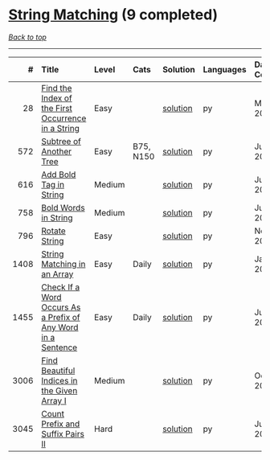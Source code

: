 # [String Matching](<https://leetcode.com/tag/String-Matching/>) (9 completed)

*[Back to top](<../../README.md>)*

------

|    # | Title                                                                                                                                                        | Level   | Cats      | Solution                                                                                | Languages   | Date Complete   |
|-----:|:-------------------------------------------------------------------------------------------------------------------------------------------------------------|:--------|:----------|:----------------------------------------------------------------------------------------|:------------|:----------------|
|   28 | [Find the Index of the First Occurrence in a String](<https://leetcode.com/problems/find-the-index-of-the-first-occurrence-in-a-string>)                     | Easy    |           | [solution](<../_28. Find the Index of the First Occurrence in a String.md>)             | py          | May 22, 2024    |
|  572 | [Subtree of Another Tree](<https://leetcode.com/problems/subtree-of-another-tree>)                                                                           | Easy    | B75, N150 | [solution](<../_572. Subtree of Another Tree.md>)                                       | py          | Jun 03, 2024    |
|  616 | [Add Bold Tag in String](<https://leetcode.com/problems/add-bold-tag-in-string>)                                                                             | Medium  |           | [solution](<../_616. Add Bold Tag in String.md>)                                        | py          | Jun 28, 2024    |
|  758 | [Bold Words in String](<https://leetcode.com/problems/bold-words-in-string>)                                                                                 | Medium  |           | [solution](<../_758. Bold Words in String.md>)                                          | py          | Jun 28, 2024    |
|  796 | [Rotate String](<https://leetcode.com/problems/rotate-string>)                                                                                               | Easy    |           | [solution](<../_796. Rotate String.md>)                                                 | py          | Nov 04, 2024    |
| 1408 | [String Matching in an Array](<https://leetcode.com/problems/string-matching-in-an-array>)                                                                   | Easy    | Daily     | [solution](<../_1408. String Matching in an Array.md>)                                  | py          | Jan 07, 2025    |
| 1455 | [Check If a Word Occurs As a Prefix of Any Word in a Sentence](<https://leetcode.com/problems/check-if-a-word-occurs-as-a-prefix-of-any-word-in-a-sentence>) | Easy    | Daily     | [solution](<../_1455. Check If a Word Occurs As a Prefix of Any Word in a Sentence.md>) | py          | Jun 01, 2024    |
| 3006 | [Find Beautiful Indices in the Given Array I](<https://leetcode.com/problems/find-beautiful-indices-in-the-given-array-i>)                                   | Medium  |           | [solution](<../_3006. Find Beautiful Indices in the Given Array I.md>)                  | py          | Oct 14, 2025    |
| 3045 | [Count Prefix and Suffix Pairs II](<https://leetcode.com/problems/count-prefix-and-suffix-pairs-ii>)                                                         | Hard    |           | [solution](<../_3045. Count Prefix and Suffix Pairs II.md>)                             | py          | Jun 29, 2024    |